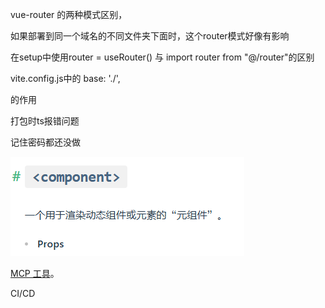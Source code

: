 vue-router 的两种模式区别，

如果部署到同一个域名的不同文件夹下面时，这个router模式好像有影响





在setup中使用router = useRouter() 与 import router from "@/router"的区别



vite.config.js中的
 base: './',

的作用



打包时ts报错问题

记住密码都还没做





![image-20250811170612322](./../typora-pic/image-20250811170612322.png)





[MCP 工具](vscode-webview://0ljs41d19s5h40rqt1k8et2mlh1ll7i7je38o82quojl6jatjf0n/index.html?id=2332293c-6846-46a7-af0d-d7743964e704&parentId=1&origin=474dd5fa-6600-4baa-b8f5-2a54815788af&swVersion=4&extensionId=Alibaba-Cloud.tongyi-lingma&platform=electron&vscode-resource-base-authority=vscode-resource.vscode-cdn.net&parentOrigin=vscode-file%3A%2F%2Fvscode-app&purpose=webviewView#)。

CI/CD

